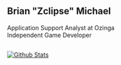 ## Brian "Zclipse" Michael

Application Support Analyst at Ozinga\
Independent Game Developer

##
[![Github Stats](https://github-readme-stats-umber.vercel.app/api?username=zclipsedev&show_icons=true&theme=dark)](#)
